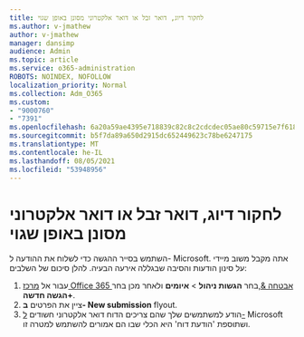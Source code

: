 ```yaml
---
title: לחקור דיוג, דואר זבל או דואר אלקטרוני מסונן באופן שגוי
ms.author: v-jmathew
author: v-jmathew
manager: dansimp
audience: Admin
ms.topic: article
ms.service: o365-administration
ROBOTS: NOINDEX, NOFOLLOW
localization_priority: Normal
ms.collection: Adm_O365
ms.custom:
- "9000760"
- "7391"
ms.openlocfilehash: 6a20a59ae4395e718839c82c8c2cdcdec05ae80c59715e7f618e75b9d5428b64
ms.sourcegitcommit: b5f7da89a650d2915dc652449623c78be6247175
ms.translationtype: MT
ms.contentlocale: he-IL
ms.lasthandoff: 08/05/2021
ms.locfileid: "53948956"
---
```

# <a name="investigate-phishing-spam-or-incorrectly-filtered-email"></a>לחקור דיוג, דואר זבל או דואר אלקטרוני מסונן באופן שגוי

השתמש בסייר ההגשה כדי לשלוח את ההודעה ל- Microsoft. אתה מקבל משוב מיידי על סינון הודעות והסיבה שבגללה אירעה הבעיה. להלן סיכום של השלבים:

1. עבור אל [מרכז Office 365 אבטחה &,](https://go.microsoft.com/fwlink/p/?linkid=2077143)בחר **הגשות ניהול**  >  **איומים** ולאחר מכן בחר **+הגשה חדשה**.
2. ציין את הפרטים **ב- New submission** flyout.
3. הודע למשתמשים שלך שהם צריכים הדוח דואר אלקטרוני חשודים [ל-](https://go.microsoft.com/fwlink/?linkid=2092385) Microsoft ושתוספת 'הודעת דוח' היא הכלי שבו הם אמורים להשתמש למטרה זו.
